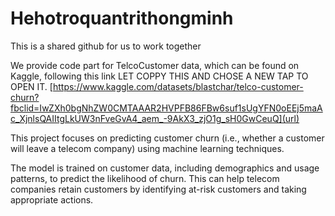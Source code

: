 # Hehotroquantrithongminh
This is a shared github for us to work together

We provide code part for TelcoCustomer data, which can be found on Kaggle, following this link 
LET COPPY THIS AND CHOSE A NEW TAP TO OPEN IT.
[https://www.kaggle.com/datasets/blastchar/telco-customer-churn?fbclid=IwZXh0bgNhZW0CMTAAAR2HVPFB86FBw6suf1sUgYFN0oEEj5maAc_XjnlsQAIItgLkUW3nFveGvA4_aem_-9AkX3_zjO1g_sH0GwCeuQ](url)

This project focuses on predicting customer churn (i.e., whether a customer will leave a telecom company) using machine learning techniques. 

The model is trained on customer data, including demographics and usage patterns, to predict the likelihood of churn. This can help telecom companies retain customers by identifying at-risk customers and taking appropriate actions. 

